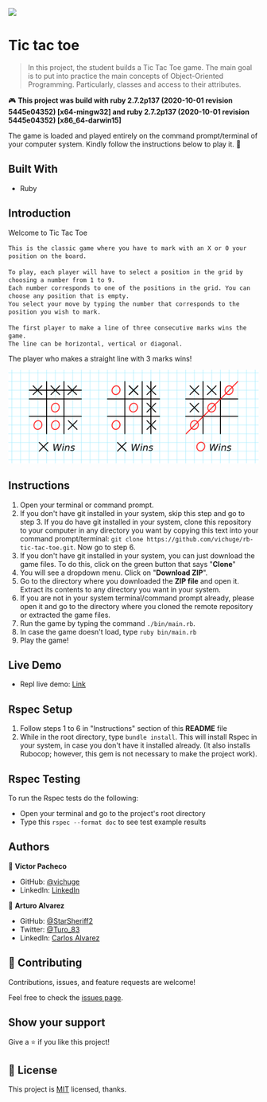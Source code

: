 ![](https://img.shields.io/badge/Microverse-blueviolet)

# Tic tac toe

> In this project, the student builds a Tic Tac Toe game. The main goal is to put into practice the main concepts of Object-Oriented Programming. Particularly, classes and access to their attributes.

🎮
**This project was build with ruby 2.7.2p137 (2020-10-01 revision 5445e04352) [x64-mingw32] and ruby 2.7.2p137 (2020-10-01 revision 5445e04352) [x86_64-darwin15]**

The game is loaded and played entirely on the command prompt/terminal of your computer system. Kindly follow the instructions below to play it. 🙂

## Built With

- Ruby

## Introduction

Welcome to Tic Tac Toe

    This is the classic game where you have to mark with an X or 0 your position on the board.

    To play, each player will have to select a position in the grid by choosing a number from 1 to 9.
    Each number corresponds to one of the positions in the grid. You can choose any position that is empty.
    You select your move by typing the number that corresponds to the position you wish to mark.

    The first player to make a line of three consecutive marks wins the game.
    The line can be horizontal, vertical or diagonal.

The player who makes a straight line with 3 marks wins!

![How to win](./img/howtowin.png)

## Instructions

1. Open your terminal or command prompt.
2. If you don't have git installed in your system, skip this step and go to step 3. If you do have git installed in your system, clone this repository to your computer in any directory you want by copying this text into your command prompt/terminal: `git clone https://github.com/vichuge/rb-tic-tac-toe.git`. Now go to step 6.
3. If you don't have git installed in your system, you can just download the game files. To do this, click on the green button that says "**Clone**"
4. You will see a dropdown menu. Click on "**Download ZIP**".
5. Go to the directory where you downloaded the **ZIP file** and open it. Extract its contents to any directory you want in your system.
6. If you are not in your system terminal/command prompt already, please open it and go to the directory where you cloned the remote repository or extracted the game files.
7. Run the game by typing the command `./bin/main.rb`.
8. In case the game doesn't load, type `ruby bin/main.rb`
9. Play the game!

## Live Demo

- Repl live demo: [Link](https://repl.it/@StarSheriff2/Tic-Tac-Toe-Ruby-Project)

## Rspec Setup

1. Follow steps 1 to 6 in "Instructions" section of this **README** file
2. While in the root directory, type `bundle install`. This will install Rspec in your system, in case you don't have it installed already. (It also installs Rubocop; however, this gem is not necessary to make the project work).

## Rspec Testing

To run the Rspec tests do the following:
- Open your terminal and go to the project's root directory
- Type this `rspec --format doc` to see test example results

## Authors

👤 **Victor Pacheco**

- GitHub: [@vichuge](https://github.com/vichuge)
- LinkedIn: [LinkedIn](https://www.linkedin.com/in/victor-pacheco-7946aab2/)

👤 **Arturo Alvarez**

- GitHub: [@StarSheriff2](https://github.com/StarSheriff2)
- Twitter: [@Turo_83](https://twitter.com/Turo_83)
- LinkedIn: [Carlos Alvarez](https://www.linkedin.com/in/arturoalvarezv/)

## 🤝 Contributing

Contributions, issues, and feature requests are welcome!

Feel free to check the [issues page](https://github.com/vichuge/ruby_enumerables/issues).

## Show your support

Give a ⭐️ if you like this project!

## 📝 License

This project is [MIT](https://github.com/vichuge/ruby_enumerables/blob/main/LICENSE) licensed, thanks.
